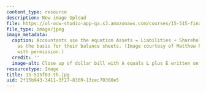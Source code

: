 ```yaml
---
content_type: resource
description: New image Upload
file: https://ol-ocw-studio-app-qa.s3.amazonaws.com/courses/15-515-financial-accounting-fall-2003/2f15b94334113f27836913cec70360e5_15-515f03-th.jpg
file_type: image/jpeg
image_metadata:
  caption: Accountants use the equation Assets = Liabilities + Shareholders' Equity
    as the basis for their balance sheets. (Image courtesy of Matthew Palmer. Used
    with permission.)
  credit: ''
  image-alt: Close up of dollar bill with A equals L plus E written on it.
resourcetype: Image
title: 15-515f03-th.jpg
uid: 2f15b943-3411-3f27-8369-13cec70360e5
---
```

